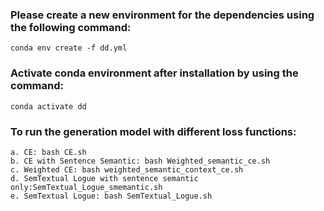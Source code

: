 ### Please create a new environment for the dependencies using the following command:

	conda env create -f dd.yml

### Activate conda environment after installation by using the command:

	conda activate dd
	
### To run the generation model with different loss functions:

	a. CE: bash CE.sh
	b. CE with Sentence Semantic: bash Weighted_semantic_ce.sh
	c. Weighted CE: bash weighted_semantic_context_ce.sh
	d. SemTextual Logue with sentence semantic only:SemTextual_Logue_smemantic.sh
	e. SemTextual Logue: bash SemTextual_Logue.sh


